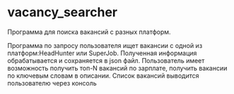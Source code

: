 # vacancy_searcher
Программа для поиска вакансий с разных платформ. 

Программа по запросу пользователя ищет вакансии с одной из платформ:HeadHunter или SuperJob.
Полученная информация обрабатывается и сохраняется в json файл.
Пользователь имеет возможность получить топ-N вакансий по зарплате, получить вакансии по ключевым словам в описании. 
Список вакансий выводится пользователю через консоль






